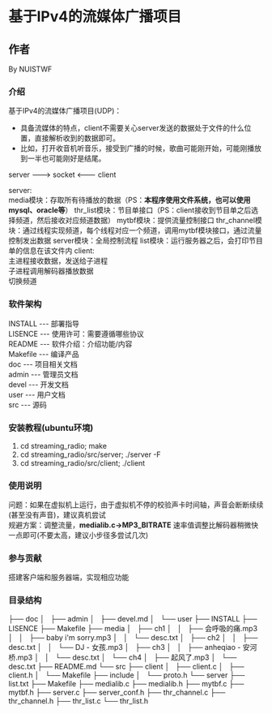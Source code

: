 # 基于IPv4的流媒体广播项目

## 作者

By NUISTWF

### 介绍

基于IPv4的流媒体广播项目(UDP)：  

- 具备流媒体的特点，client不需要关心server发送的数据处于文件的什么位置，直接解析收到的数据即可。  
- 比如，打开收音机听音乐，接受到广播的时候，歌曲可能刚开始，可能刚播放到一半也可能刚好是结尾。  
  
server   --->   socket    <---  client  

server:  
    media模块：存取所有待播放的数据（PS：**本程序使用文件系统，也可以使用mysql、oracle等**）
    thr_list模块：节目单接口（PS：client接收到节目单之后选择频道，然后接收对应频道数据）
    mytbf模块：提供流量控制接口
    thr_channel模块：通过线程实现频道，每个线程对应一个频道，调用mytbf模块接口，通过流量控制发出数据
    server模块：全局控制流程
    list模块：运行服务器之后，会打印节目单的信息在该文件内
client:  
    主进程接收数据，发送给子进程  
    子进程调用解码器播放数据  
    切换频道

### 软件架构  

INSTALL --- 部署指导  
LISENCE --- 使用许可：需要遵循哪些协议  
README --- 软件介绍：介绍功能/内容  
Makefile --- 编译产品  
doc --- 项目相关文档  
    admin --- 管理员文档  
    devel --- 开发文档  
    user --- 用户文档  
src --- 源码  

### 安装教程(ubuntu环境)

1. cd streaming_radio;                 make
2. cd streaming_radio/src/server;      ./server -F  
3. cd streaming_radio/src/client;      ./client

### 使用说明

问题：如果在虚拟机上运行，由于虚拟机不停的校验声卡时间轴，声音会断断续续(甚至没有声音)，建议真机尝试  
规避方案：调整流量，**medialib.c->MP3_BITRATE** 速率值调整比解码器稍微快一点即可(不要太高，建议小步径多尝试几次)  

### 参与贡献

搭建客户端和服务器端，实现相应功能  

### 目录结构

├── doc
│   ├── admin
│   ├── devel.md
│   └── user
├── INSTALL
├── LISENCE
├── Makefile
├── media
│   ├── ch1
│   │   ├── 会呼吸的痛.mp3
│   │   ├── baby i'm sorry.mp3
│   │   └── desc.txt
│   ├── ch2
│   │   ├── desc.txt
│   │   └── DJ - 女孩.mp3
│   ├── ch3
│   │   ├── anheqiao - 安河桥.mp3
│   │   └── desc.txt
│   └── ch4
│       ├── 起风了.mp3
│       └── desc.txt
├── README.md
└── src
    ├── client
    │   ├── client.c
    │   ├── client.h
    │   └── Makefile
    ├── include
    │   └── proto.h
    └── server
        ├── list.txt
        ├── Makefile
        ├── medialib.c
        ├── medialib.h
        ├── mytbf.c
        ├── mytbf.h
        ├── server.c
        ├── server_conf.h
        ├── thr_channel.c
        ├── thr_channel.h
        ├── thr_list.c
        └── thr_list.h
